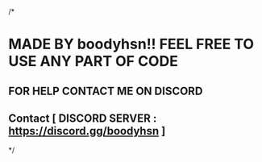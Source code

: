/*

   
   # MADE BY boodyhsn!! FEEL FREE TO USE ANY PART OF CODE
   ## FOR HELP CONTACT ME ON DISCORD
   ## Contact    [ DISCORD SERVER :  https://discord.gg/boodyhsn ]
*/
